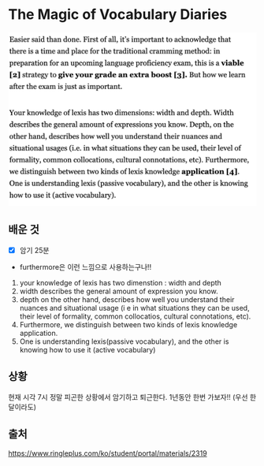 # The Magic of Vocabulary Diaries

![](./asset/materials/10.25.png)

## 배운 것

- [x] 암기 25분
- furthermore은 이런 느낌으로 사용하는구나!!

1. your knowledge of lexis has two dimenstion : width and depth
2. width describes the general amount of expression you know.
3. depth on the other hand, describes how well you understand their nuances and situational usage (i e in what situations they can be used, their level of formality, common collocatios, cultural connotations, etc).
4. Furthermore, we distinguish between two kinds of lexis knowledge application.
5. One is understanding lexis(passive vocabulary), and the other is knowing how to use it (active vocabulary)

## 상황

현재 시각 7시 정말 피곤한 상황에서 암기하고 퇴근한다. 1년동안 한번 가보자!! (우선 한달이라도)

## 출처

https://www.ringleplus.com/ko/student/portal/materials/2319
